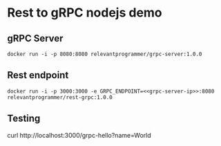 # Rest to gRPC nodejs demo


## gRPC Server
```
docker run -i -p 8080:8080 relevantprogrammer/grpc-server:1.0.0
```

## Rest endpoint

```
docker run -i -p 3000:3000 -e GRPC_ENDPOINT=<<grpc-server-ip>>:8080 relevantprogrammer/rest-grpc:1.0.0
```

## Testing

curl http://localhost:3000/grpc-hello?name=World